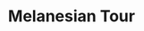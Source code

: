 ---
layout: info
type: Standard
title: Melanesian Tour
section: eco tours
logo: placeholder
ratings:
phone: "26847"
email:
address:
description:
---